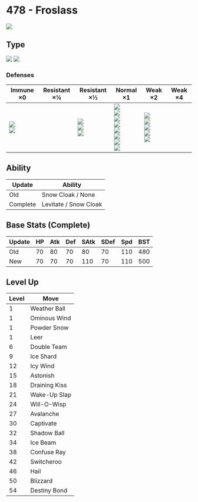# 478 - Froslass
![][478]

## Type

![][ice]  ![][ghost]

### Defenses

Immune ×0                        | Resistant ×¼ | Resistant ×½                            | Normal ×1                                                                                                                | Weak ×2                                                             | Weak ×4
---                              | ---          | ---                                     | ---                                                                                                                      | ---                                                                 | ---
![][normal]<br>![][fighting]<br> | &nbsp;       | ![][poison]<br>![][bug]<br>![][ice]<br> | ![][flying]<br>![][ground]<br>![][water]<br>![][grass]<br>![][electric]<br>![][psychic]<br>![][dragon]<br>![][fairy]<br> | ![][rock]<br>![][ghost]<br>![][steel]<br>![][fire]<br>![][dark]<br> | &nbsp;

## Ability

Update   | Ability
---      | ---
Old      | Snow Cloak / None
Complete | Levitate / Snow Cloak

## Base Stats (Complete)

Update     | HP  | Atk | Def | SAtk | SDef | Spd | BST
---        | --- | --- | --- | ---  | ---  | --- | ---
Old        | 70  | 80  | 70  | 80   | 70   | 110 | 480
New        | 70  | 70  | 70  | 110  | 70   | 110 | 500

## Level Up

Level | Move
---   | ---
1     | Weather Ball
1     | Ominous Wind
1     | Powder Snow
1     | Leer
6     | Double Team
9     | Ice Shard
12    | Icy Wind
15    | Astonish
18    | Draining Kiss
21    | Wake-Up Slap
24    | Will-O-Wisp
27    | Avalanche
30    | Captivate
32    | Shadow Ball
34    | Ice Beam
38    | Confuse Ray
42    | Switcheroo
46    | Hail
50    | Blizzard
54    | Destiny Bond

[478]: ../img/pokemon/478.png
[normal]: ../img/types/normal.png
[fire]: ../img/types/fire.png
[fighting]: ../img/types/fighting.png
[water]: ../img/types/water.png
[flying]: ../img/types/flying.png
[grass]: ../img/types/grass.png
[poison]: ../img/types/poison.png
[electric]: ../img/types/electric.png
[ground]: ../img/types/ground.png
[psychic]: ../img/types/psychic.png
[rock]: ../img/types/rock.png
[ice]: ../img/types/ice.png
[bug]: ../img/types/bug.png
[dragon]: ../img/types/dragon.png
[ghost]: ../img/types/ghost.png
[dark]: ../img/types/dark.png
[steel]: ../img/types/steel.png
[fairy]: ../img/types/fairy.png
